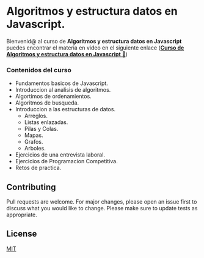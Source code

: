 # Algoritmos y estructura datos en Javascript.
Bienvenid@ al curso de **Algoritmos y estructura datos en Javascript** puedes encontrar el materia en video en el siguiente enlace ([**Curso de Algoritmos y estructura datos en Javascript 🤙**](https://www.youtube.com/@holasoymalva))

### Contenidos del curso

* Fundamentos basicos de Javascript.
* Introduccion al analisis de algoritmos.
* Algortimos de ordenamientos.
* Algoritmos de busqueda.
* Introduccion a las estructuras de datos.
  * Arreglos.
  * Listas enlazadas.
  * Pilas y Colas.
  * Mapas.
  * Grafos.
  * Arboles.
* Ejercicios de una entrevista laboral.
* Ejercicios de Programacion Competitiva.
* Retos de practica.

## Contributing 

Pull requests are welcome. For major changes, please open an issue first to discuss what you would like to change.
Please make sure to update tests as appropriate.

## License
[MIT](https://choosealicense.com/licenses/mit/)
